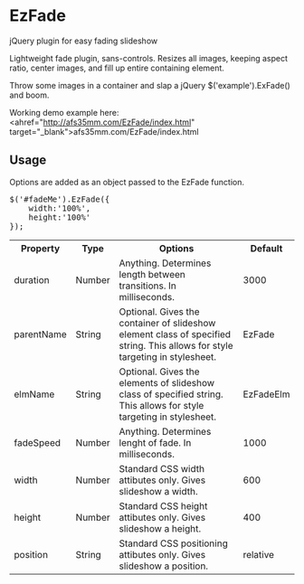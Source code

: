 EzFade
======

jQuery plugin for easy fading slideshow

Lightweight fade plugin, sans-controls. Resizes all images, keeping aspect ratio, center images, and fill up entire containing element.

Throw some images in a container and slap a jQuery $('example').ExFade() and boom. 

Working demo example here: <ahref="http://afs35mm.com/EzFade/index.html" target="_blank">afs35mm.com/EzFade/index.html</a>

Usage
------
Options are added as an object passed to the EzFade function. 

<pre>
$('#fadeMe').EzFade({ 
	width:'100%', 
	height:'100%' 
});
</pre>

<table>
        <tr>
            <th>Property</th>
            <th>Type</th>
            <th>Options</th>
            <th>Default</th>
        </tr>
        <tr>
            <td>duration</td>
            <td>Number</td>
            <td>Anything. Determines length between transitions. In milliseconds.</td>
            <td>3000</td>
        </tr>
        <tr>
            <td>parentName</td>
            <td>String</td>
            <td>Optional. Gives the container of slideshow element class of specified string. This allows for style targeting in stylesheet. </td>
            <td>EzFade</td>
        </tr>
        <tr>
            <td>elmName</td>
            <td>String</td>
            <td>Optional. Gives the elements of slideshow class of specified string. This allows for style targeting in stylesheet. </td>
            <td>EzFadeElm</td>
        </tr>
         <tr>
            <td>fadeSpeed</td>
            <td>Number</td>
            <td>Anything. Determines lenght of fade. In milliseconds. </td>
            <td>1000</td>
        </tr>
        <tr>
            <td>width</td>
            <td>Number</td>
            <td>Standard CSS width attibutes only. Gives slideshow a width.</td>
            <td>600</td>
        </tr>
        <tr>
            <td>height</td>
            <td>Number</td>
            <td>Standard CSS height attibutes only. Gives slideshow a height.</td>
            <td>400</td>
        </tr>
        <tr>
            <td>position</td>
            <td>String</td>
            <td>Standard CSS positioning attibutes only. Gives slideshow a position.</td>
            <td>relative</td>
        </tr>
</table>